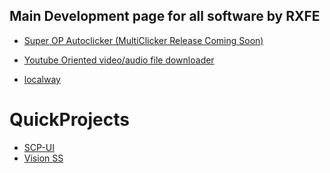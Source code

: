 ## Main Development page for all software by RXFE

- <a href="https://rxfe.xyz/autoclicker"> Super OP Autoclicker (MultiClicker Release Coming Soon)</a>

- <a href="https://rxfe.xyz/ytmp">Youtube Oriented video/audio file downloader</a>

- <a href="https://rxfe.xyz/localway">localway</a>

# QuickProjects
- <a href="https://rxfe.xyz/securecopyprotocol-overui">SCP-UI</a>
- <a href="https://rxfe.xyz/vision-ss">Vision SS</a>
<!--

**Here are some ideas to get you started:**

🙋‍♀️ A short introduction - what is your organization all about?
🌈 Contribution guidelines - how can the community get involved?
👩‍💻 Useful resources - where can the community find your docs? Is there anything else the community should know?
🍿 Fun facts - what does your team eat for breakfast?
🧙 Remember, you can do mighty things with the power of [Markdown](https://docs.github.com/github/writing-on-github/getting-started-with-writing-and-formatting-on-github/basic-writing-and-formatting-syntax)
-->
